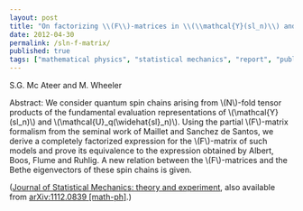 ```yaml
---
layout: post
title: "On factorizing \\(F\\)-matrices in \\(\\mathcal{Y}(sl_n)\\) and \\(\\mathcal{U}_q(\\widehat{sl}_n)\\) spin chains (paper)"
date: 2012-04-30
permalink: /sln-f-matrix/
published: true
tags: ["mathematical physics", "statistical mechanics", "report", "publication", ]
---
```


S.G. Mc Ateer and M. Wheeler

Abstract: We consider quantum spin chains arising from \\(N\\)-fold tensor products of the fundamental evaluation representations of \\(\mathcal{Y}(sl_n)\\) and \\(\mathcal{U}_q(\widehat{sl}_n)\\). Using the partial \\(F\\)-matrix formalism from the seminal work of Maillet and Sanchez de Santos, we derive a completely factorized expression for the \\(F\\)-matrix of such models and prove its equivalence to the expression obtained by Albert, Boos, Flume and Ruhlig. A new relation between the \\(F\\)-matrices and the Bethe eigenvectors of these spin chains is given.

([Journal of Statistical Mechanics: theory and experiment](http://www.sciencedirect.com/science/article/pii/S0550321311002975), also available from [arXiv:1112.0839 \[math-ph\]](http://arxiv.org/abs/1103.4488).)
